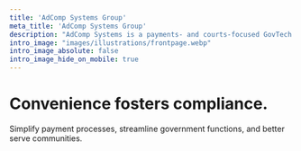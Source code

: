 ```yaml
---
title: 'AdComp Systems Group'
meta_title: 'AdComp Systems Group'
description: "AdComp Systems is a payments- and courts-focused GovTech company"
intro_image: "images/illustrations/frontpage.webp"
intro_image_absolute: false
intro_image_hide_on_mobile: true
---
```


# Convenience fosters compliance.

Simplify payment processes, streamline government functions, and better serve communities.
